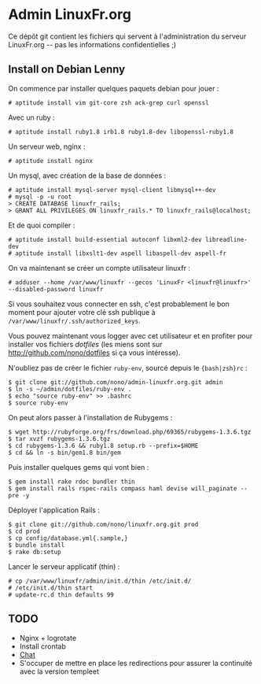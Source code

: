 Admin LinuxFr.org
=================

Ce dépôt git contient les fichiers qui servent à l'administration
du serveur LinuxFr.org -- pas les informations confidentielles ;)


Install on Debian Lenny
-----------------------

On commence par installer quelques paquets debian pour jouer :

    # aptitude install vim git-core zsh ack-grep curl openssl

Avec un ruby :

    # aptitude install ruby1.8 irb1.8 ruby1.8-dev libopenssl-ruby1.8

Un serveur web, nginx :

    # aptitude install nginx

Un mysql, avec création de la base de données :

    # aptitude install mysql-server mysql-client libmysql++-dev
    # mysql -p -u root
	> CREATE DATABASE linuxfr_rails;
	> GRANT ALL PRIVILEGES ON linuxfr_rails.* TO linuxfr_rails@localhost;

Et de quoi compiler :

    # aptitude install build-essential autoconf libxml2-dev libreadline-dev
    # aptitude install libxslt1-dev aspell libaspell-dev aspell-fr

On va maintenant se créer un compte utilisateur linuxfr :

    # adduser --home /var/www/linuxfr --gecos 'LinuxFr <linuxfr@linuxfr>' --disabled-password linuxfr

Si vous souhaitez vous connecter en ssh, c'est probablement le bon moment pour
ajouter votre clé ssh publique à `/var/www/linuxfr/.ssh/authorized_keys`.

Vous pouvez maintenant vous logger avec cet utilisateur et en profiter pour
installer vos fichiers _dotfiles_ (les miens sont sur
http://github.com/nono/dotfiles si ça vous intéresse).

N'oubliez pas de créer le fichier `ruby-env`, sourcé depuis le
`{bash|zsh}rc` :

    $ git clone git://github.com/nono/admin-linuxfr.org.git admin
    $ ln -s ~/admin/dotfiles/ruby-env .
    $ echo "source ruby-env" >> .bashrc
    $ source ruby-env

On peut alors passer à l'installation de Rubygems :

    $ wget http://rubyforge.org/frs/download.php/69365/rubygems-1.3.6.tgz
    $ tar xvzf rubygems-1.3.6.tgz
    $ cd rubygems-1.3.6 && ruby1.8 setup.rb --prefix=$HOME
    $ cd && ln -s bin/gem1.8 bin/gem

Puis installer quelques gems qui vont bien :

    $ gem install rake rdoc bundler thin
	$ gem install rails rspec-rails compass haml devise will_paginate --pre -y

Déployer l'application Rails :

    $ git clone git://github.com/nono/linuxfr.org.git prod
    $ cd prod
    $ cp config/database.yml{.sample,}
    $ bundle install
    $ rake db:setup

Lancer le serveur applicatif (thin) :

    # cp /var/www/linuxfr/admin/init.d/thin /etc/init.d/
    # /etc/init.d/thin start
    # update-rc.d thin defaults 99


TODO
----

 * Nginx + logrotate
 * Install crontab
 * [Chat](http://github.com/nono/chat-linuxfr.org)
 * S'occuper de mettre en place les redirections pour assurer la continuité avec la version templeet

